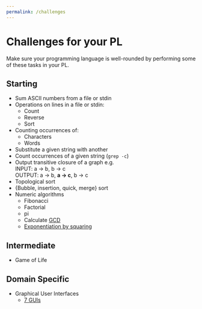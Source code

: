 ```yaml
---
permalink: /challenges
---
```

# Challenges for your PL
Make sure your programming language is well-rounded by performing some of these tasks in your PL.

## Starting
* Sum ASCII numbers from a file or stdin
* Operations on lines in a file or stdin:
  * Count
  * Reverse
  * Sort
* Counting occurrences of:
  * Characters
  * Words
* Substitute a given string with another
* Count occurrences of a given string (`grep -c`)
* Output transitive closure of a graph e.g.  
    INPUT: a -> b, b -> c  
    OUTPUT: a -> b, **a -> c**, b -> c  
* Topological sort
* {Bubble, insertion, quick, merge} sort
* Numeric algorithms
  * Fibonacci
  * Factorial
  * pi
  * Calculate [GCD](https://en.wikipedia.org/wiki/Greatest_common_divisor#Using_Euclid's_algorithm)
  * [Exponentiation by squaring](https://en.wikipedia.org/wiki/Exponentiation_by_squaring)

## Intermediate
* Game of Life

## Domain Specific
* Graphical User Interfaces
  * [7 GUIs](https://eugenkiss.github.io/7guis/)
